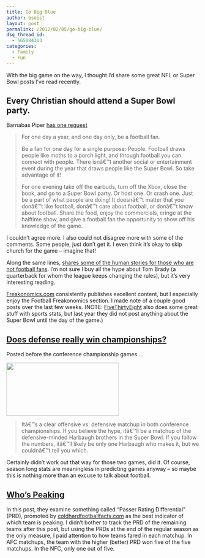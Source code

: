 ```yaml
---
title: Go Big Blue
author: bsoist
layout: post
permalink: /2012/02/05/go-big-blue/
dsq_thread_id:
  - 565084303
categories:
  - Family
  - Fun
---
```

With the big game on the way, I thought I&#8217;d share some great NFL or Super Bowl posts I&#8217;ve read recently.

## Every Christian should attend a Super Bowl party.

Barnabas Piper [has one request][1]

> For one day a year, and one day only, be a football fan.
> 
> Be a fan for one day for a single purpose: People. Football draws people like moths to a porch light, and through football you can connect with people. There isnâ€™t another social or entertainment event during the year that draws people like the Super Bowl. So take advantage of it!
> 
> For one evening take off the earbuds, turn off the Xbox, close the book, and go to a Super Bowl party. Or host one. Or crash one. Just be a part of what people are doing! It doesnâ€™t matter that you donâ€™t like football, donâ€™t care about football, or donâ€™t know about football. Share the food, enjoy the commercials, cringe at the halftime show, and give a football fan the opportunity to show off his knowledge of the game.

I couldn&#8217;t agree more. I also could not disagree more with some of the comments. Some people, just don&#8217;t get it. I even think it&#8217;s okay to skip church for the game &#8211; imagine that!

Along the same lines, [shares some of the human stories for those who are not football fans][2]. I&#8217;m not sure I buy all the hype about Tom Brady (a quarterback for whom the league keeps changing the rules), but it&#8217;s very interesting reading.

[Freakonomics.com][3] consistently publishes excellent content, but I especially enjoy the Football Freakonomics section. I made note of a couple good posts over the last few weeks. (NOTE: [FiveThirtyEight][4] also does some great stuff with sports stats, but last year they did not post anything about the Super Bowl until the day of the game.)

## [Does defense really win championships?][5]

Posted before the conference championship games &#8230;

<div>
  <p>
    <a href="http://www.freakonomics.com/2012/01/20/does-defense-really-win-championships/"><img class="aligncenter size-full wp-image-5060" title="afcnfc" src="http://media.soistmann.com/oped/wp-content/uploads/2012/02/afcnfc.jpeg" alt="" width="294" height="138" /></a>
  </p>
  
  <blockquote>
    <p>
      Itâ€™s a clear offensive vs. defensive matchup in both conference championships. If you believe the hype, itâ€™ll be a matchup of the defensive-minded Harbaugh brothers in the Super Bowl. If you follow the numbers, itâ€™ll likely be only one Harbaugh who makes it, but we couldnâ€™t tell you which.
    </p>
  </blockquote>
</div>

Certainly didn&#8217;t work out that way for those two games, did it. Of course, season long stats are meaningless in predicting games anyway &#8211; so maybe this is nothing more than an excuse to talk about football.

## [Who&#8217;s Peaking][6]

In this post, they examine something called &#8220;Passer Rating Differential&#8221; (PRD), promoted by [coldhardfootballfacts.com][7] as the best indicator of which team is peaking. I didn&#8217;t bother to track the PRD of the remaining teams after this post, but using the PRDs at the end of the regular season as the only measure, I paid attention to how teams fared in each matchup. In AFC matchups, the team with the higher (better) PRD won five of the five matchups. In the NFC, only one out of five.

 [1]: http://online.worldmag.com/2012/01/31/football-fan-for-a-day/
 [2]: http://therumpus.net/2012/02/a-super-bowl-preview-for-people-who-don%E2%80%99t-watch-football/
 [3]: http://freakonomics.com/
 [4]: http://fivethirtyeight.com
 [5]: http://www.freakonomics.com/2012/01/20/does-defense-really-win-championships/
 [6]: http://www.freakonomics.com/2012/01/06/football-freakonomics
 [7]: http://www.coldhardfootballfacts.com/